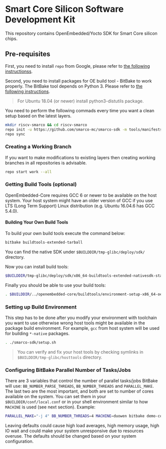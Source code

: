 # Smart Core Silicon Software Development Kit

This repository contains OpenEmbedded/Yocto SDK for Smart Core silicon
chips.

## Pre-requisites

First, you need to install `repo` from Google, please refer to [the
following instructionss](https://source.android.com/setup/develop#installing-repo).

Second, you need to install packages for OE build tool - BitBake to work
properly. The BitBake tool depends on Python 3. Please refer to [the
following instructions](http://docs.yoctoproject.org/ref-manual/system-requirements.html#required-packages-for-the-build-host).
> For Ubuntu 18.04 (or newer) install python3-distutils package.

You need to perform the following commads every time you want a clean
setup based on the latest layers.

```bash
mkdir riscv-smarco && cd riscv-smarco
repo init -u https://github.com/smarco-mc/smarco-sdk -m tools/manifests/smarco.xml
repo sync
```

### Creating a Working Branch

If you want to make modifications to existing layers then creating working
branches in all repositories is advisable.

```bash
repo start work --all
```

### Getting Build Tools (optional)

OpenEmbedded-Core requires GCC 6 or newer to be available on the host
system. Your host system might have an older version of GCC if you use LTS
(Long Term Support) Linux distribution (e.g. Ubuntu 16.04.6 has GCC
5.4.0).

#### Building Your Own Build Tools

To build your own build tools execute the command below:

```bash
bitbake buildtools-extended-tarball
```

You can find the native SDK under `$BUILDDIR/tmp-glibc/deploy/sdk/` directory.

Now you can install build tools:

```bash
$BUILDDIR/tmp-glibc/deploy/sdk/x86_64-buildtools-extended-nativesdk-standalone-nodistro.0.sh -d $BUILDDIR/../openembedded-core/buildtools -y
```

Finally you should be able to use your build tools:

```bash
. $BUILDDIR/../openembedded-core/buildtools/environment-setup-x86_64-oesdk-linux
```

### Setting up Build Environment

This step has to be done after you modify your environment with toolchain
you want to use otherwise wrong host tools might be available in the
package build environment. For example, `gcc` from host system will be
used for building `*-native` packages.

```bash
. ./smarco-sdk/setup.sh
```

> You can verify and fix your host tools by checking symlinks in
  `$BUILDDIR/tmp-glibc/hosttools` directory.

### Configuring BitBake Parallel Number of Tasks/Jobs

There are 3 variables that control the number of parallel tasks/jobs
BitBake will use: `BB_NUMBER_PARSE_THREADS`, `BB_NUMBER_THREADS` and
`PARALLEL_MAKE`. The last two are the most important, and both are set to
number of cores available on the system. You can set them in your
`$BUILDDIR/conf/local.conf` or in your shell environment similar to how
`MACHINE` is used (see next section). Example:

```bash
PARALLEL_MAKE="-j 4" BB_NUMBER_THREADS=4 MACHINE=duowen bitbake demo-coreip-cli
```

Leaving defaults could cause high load averages, high memory usage, high
IO wait and could make your system unresponsive due to resources overuse.
The defaults should be changed based on your system configuration.
